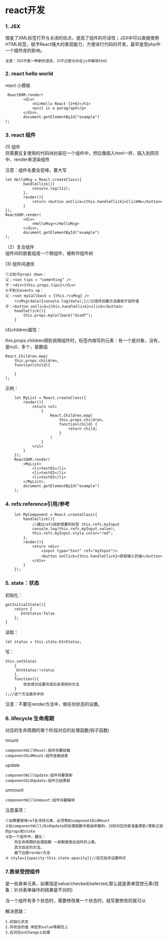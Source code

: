 # react开发 #

### 1. JSX ###

借鉴了XML标签打开与关闭的优点，提高了组件的可读性；JSX中可以直接使用HTML标签，赋予React强大的表现能力，方便进行代码的开发，最早是受php中一个插件库的影响。

	注意：JSX不是一种新的语言，只不过是允许在js中编写html

### 2. react hello world ###
react 小模板

	 ReactDOM.render(
            <div>
                <h1>Hello React {3+6}</h1>
                <p>it is a paragraph</p>
            </div>,
            document.getElementById("example")
    );

### 3. react 组件 ###
(1) 组件  
将需要反复使用的代码块封装在一个组件中，然后像插入html一样，插入到网页中，render来渲染组件

注意：组件名要全驼峰，要大写

	let HelloMsg = React.createClass({
			handleClick(){
				console.log(111);
			},
            render(){
                return <button onClick={this.handleClick}>ClickMe</button>
            }
    });
    ReactDOM.render(
            <div>
                <HelloMsg></HelloMsg>
            </div>,
            document.getElementById("example")
    );

（2）复合组件  
组件间的嵌套组成一个根组件，被称作组件树

 (3) 组件间通信

	①父到子props down：
	父：<son tips = "something" />
	子：<div>{this.props.tips}</div>
	②子到父events up：
	父：<son myCallback = {this.rcvMsg} />
		rcvMsg(data){console.log(data);}//父组件创建方法接收子组件值
	子：<button onClick={this.handleClick}>click</button>
		handleClick(){
			this.props.myCallback("dsadf");
		}
	
 (4)children属性：
	
this.props.children得到调用组件时，标签内缩写的元素：有一个是对象，没有，是null，多个，是数组

	React.Children.map(
		this.props.children,
		function(child){
			
		}
	);

示例：

		let MyList = React.createClass({
            render(){
                return <ul>
                    {
                        React.Children.map(
                            this.props.children,
                            function(child) {
                                return child;
                            }
                        )
                    }
                </ul>
            }
        });
        ReactDOM.render(
            <MyList>
                <li>test01</li>
                <li>test02</li>
                <li>test03</li>
            </MyList>,
            document.getElementById("example")
        );

### 4. refs:reference引用/参考 ###

		let MyComponent = React.createClass({
            handleClick(){
				//通过refs找到想要的标签 this.refs.myInput
                console.log(this.refs.myInput.value);
                this.refs.myInput.style.color="red";
            },
            render(){
                return <div>
                    <input type="text" ref="myInput"/>
                    <button onClick={this.handleClick}>获取输入的值</button>
                </div>
            }
        });
### 5. state：状态 ###

初始化：  

	getInitialState(){
        return {
           btnStatus:false
        };
    }

读取：
	
	let status = this.state.btnStatus;

写：

	this.setState(
		{
         btnStatus:!status
	    },
		function(){
			状态成功设置完成后会调用的方法
		}
	);//这个方法是异步的

注意：不要在render方法中，做任何状态的设置。

### 6. lifecycle 生命周期 ###

对应的生命周期的某个阶段对应的处理函数(钩子函数)

mount  
	
	componentWillMount:组件将要挂载
	componentDidMount:组件挂载结束

update  
	
	componentWillUpdate:组件将要更新
	componentDidUpdate:组件已经更新

unmount  
	
	componentWillUnmount:组件将要解绑

注意事项：

	①如果要使用ref去寻找元素，必须等到componentDidMount
	②在componentWill/DidUpdate的处理函数中是由参数的，分别对应的是准备更新/更新之前的props和state
	③在一个组件中，建议：
		将生命周期的处理函数 一般都是放在组件的上面，
		其次自定的方法，
		最下边是render方法
	④ style={{opacity:this.state.opacity}}//双花括号设置样式

### 7.表单受控组件 ###

是一些表单元素，如果指定value/checked/selected,那么就是表单受控元素(现象：针对表单操作的结果是不对的)

当一个组件有多个状态时，需要修改某一个状态时，就写要修改的就可以

解决思路：
	
	1.初始化状态
	2.将状态的值 绑定到value等属性上
	3.在对应onChange上处理
